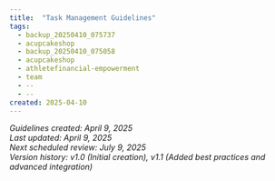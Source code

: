 ```yaml
---
title:  "Task Management Guidelines"
tags:
  - backup_20250410_075737
  - acupcakeshop
  - backup_20250410_075058
  - acupcakeshop
  - athletefinancial-empowerment
  - team
  - --
  - --
created: 2025-04-10
---
```



*Guidelines created: April 9, 2025*  
*Last updated: April 9, 2025*  
*Next scheduled review: July 9, 2025*  
*Version history: v1.0 (Initial creation), v1.1 (Added best practices and advanced integration)*
